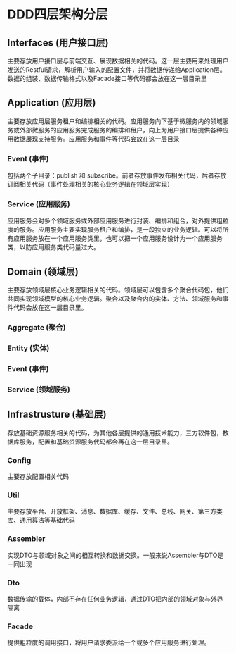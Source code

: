 <!--
 * @Author: ChenRun
 * @Date: 2022-02-25 20:40:20
 * @Description: 
-->

# DDD四层架构分层

## Interfaces (用户接口层)

主要存放用户接口层与前端交互、展现数据相关的代码。这一层主要用来处理用户发送的Restful请求，解析用户输入的配置文件，并将数据传递给Application层。数据的组装、数据传输格式以及Facade接口等代码都会放在这一层目录里

## Application (应用层)

主要存放应用层服务租户和编排相关的代码。应用服务向下基于微服务内的领域服务或外部微服务的应用服务完成服务的编排和租户，向上为用户接口层提供各种应用数据展现支持服务。应用服务和事件等代码会放在这一层目录

### Event (事件)

包括两个子目录：publish 和 subscribe。前者存放事件发布相关代码，后者存放订阅相关代码（事件处理相关的核心业务逻辑在领域层实现）

### Service (应用服务)

应用服务会对多个领域服务或外部应用服务进行封装、编排和组合，对外提供粗粒度的服务。应用服务主要实现服务租户和编排，是一段独立的业务逻辑。可以将所有应用服务放在一个应用服务类里，也可以把一个应用服务设计为一个应用服务类，以防应用服务类代码量过大。

## Domain (领域层)

主要存放领域层核心业务逻辑相关的代码。领域层可以包含多个聚合代码包，他们共同实现领域模型的核心业务逻辑。聚合以及聚合内的实体、方法、领域服务和事件代码会放在这一层目录里。

### Aggregate (聚合)

### Entity (实体)

### Event (事件)

### Service (领域服务)

## Infrastrusture (基础层)

存放基础资源服务相关的代码，为其他各层提供的通用技术能力，三方软件包，数据库服务，配置和基础资源服务代码都会再在这一层目录里。

### Config

主要存放配置相关代码

### Util

主要存放平台、开放框架、消息、数据库、缓存、文件、总线、网关、第三方类库、通用算法等基础代码

### Assembler

实现DTO与领域对象之间的相互转换和数据交换。一般来说Assembler与DTO是一同出现

### Dto

数据传输的载体，内部不存在任何业务逻辑，通过DTO把内部的领域对象与外界隔离

### Facade

提供粗粒度的调用接口，将用户请求委派给一个或多个应用服务进行处理。
